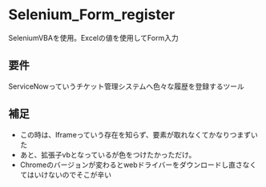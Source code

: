 # Selenium_Form_register
SeleniumVBAを使用。Excelの値を使用してForm入力

## 要件
ServiceNowっていうチケット管理システムへ色々な履歴を登録するツール 


## 補足
* この時は、Iframeっていう存在を知らず、要素が取れなくてかなりつまずいた    
* あと、拡張子vbとなっているが色をつけたかっただけ。  
* Chromeのバージョンが変わるとwebドライバーをダウンロードし直さなくてはいけないのでそこが辛い
